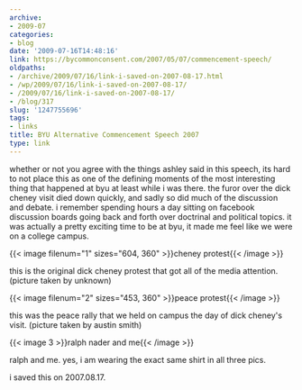 ```yaml
---
archive:
- 2009-07
categories:
- blog
date: '2009-07-16T14:48:16'
link: https://bycommonconsent.com/2007/05/07/commencement-speech/
oldpaths:
- /archive/2009/07/16/link-i-saved-on-2007-08-17.html
- /wp/2009/07/16/link-i-saved-on-2007-08-17/
- /2009/07/16/link-i-saved-on-2007-08-17/
- /blog/317
slug: '1247755696'
tags:
- links
title: BYU Alternative Commencement Speech 2007
type: link
---
```


whether or not you agree with the things ashley said in this speech, its
hard to not place this as one of the defining moments of the most
interesting thing that happened at byu at least while i was there. the
furor over the dick cheney visit died down quickly, and sadly so did much
of the discussion and debate. i remember spending hours a day sitting on
facebook discussion boards going back and forth over doctrinal and
political topics. it was actually a pretty exciting time to be at byu, it
made me feel like we were on a college campus.

{{< image filenum="1" sizes="604, 360" >}}cheney protest{{< /image >}}

this is the original dick cheney protest that got all of the media
attention. (picture taken by unknown)

{{< image filenum="2" sizes="453, 360" >}}peace protest{{< /image >}}

this was the peace rally that we held on campus the day of dick cheney's
visit. (picture taken by austin smith)

{{< image 3 >}}ralph nader and me{{< /image >}}

ralph and me. yes, i am wearing the exact same shirt in all three pics.

i saved this on 2007.08.17.

